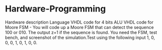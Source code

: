 # Hardware-Programming
Hardware description Language
 VHDL code for 4 bits ALU
 VHDL code for Moore FSM - You will code up a Moore FSM that can detect the sequence 100 or 010. The output z=1 if the sequence is found.
You need the FSM, test bench, and screenshot of the simulation.Test using the following input 1, 0, 0, 0, 1, 0, 1, 0, 0.
